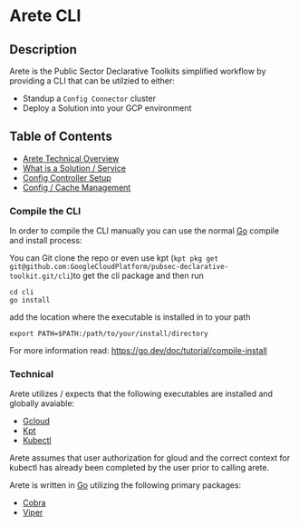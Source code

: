 # Arete CLI #

## Description ##
Arete is the Public Sector Declarative Toolkits simplified workflow by providing a CLI that can be utilzied to either:

- Standup a `Config Connector` cluster
- Deploy a Solution into your GCP environment

## Table of Contents ##

- [Arete Technical Overview](#technical)
- [What is a Solution / Service](./docs/solutions.md)
- [Config Controller Setup](./docs/create.md)
- [Config / Cache Management](./docs/config.md)

### Compile the CLI ###

In order to compile the CLI manually you can use the normal [Go](https://go.dev) compile and install process:

You can Git clone the repo or even use kpt (`kpt pkg get git@github.com:GoogleCloudPlatform/pubsec-declarative-toolkit.git/cli`)to get the cli package and then run

```
cd cli
go install
```

add the location where the executable is installed in to your path

```
export PATH=$PATH:/path/to/your/install/directory
```

For more information read: https://go.dev/doc/tutorial/compile-install

### Technical ###

Arete utilizes / expects that the following executables are installed and globally avaiable:

- [Gcloud](https://cloud.google.com/sdk/gcloud)
- [Kpt](https://kpt.dev/)
- [Kubectl](https://kubernetes.io/docs/tasks/tools/)

Arete assumes that user authorization for gloud and the correct context for kubectl has already been completed by the user prior to calling arete.

Arete is written in [Go](https://go.dev) utilizing the following primary packages:

- [Cobra](https://github.com/spf13/cobra)
- [Viper](https://github.com/spf13/viper)